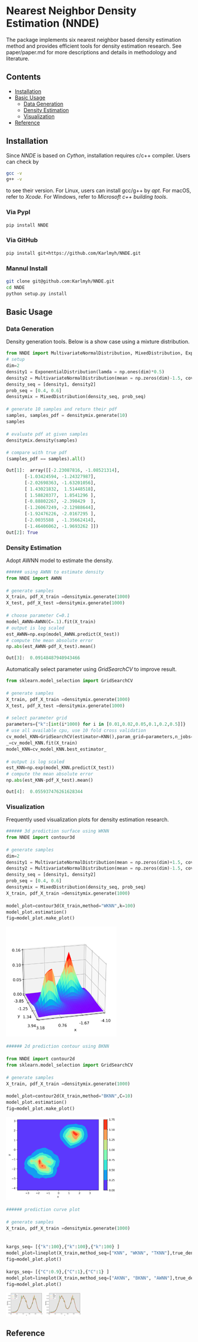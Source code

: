 # Nearest Neighbor Density Estimation (NNDE)

The package implements six nearest neighbor based density estimation method and provides efficient tools for density estimation research. See paper/paper.md for more descriptions and details in methodology and literature.

## Contents

- [Installation](#Installation)
- [Basic Usage](#Basic-Usage)
  + [Data Generation](Data-Generation)
  + [Density Estimation](#Density-Estimation)
  + [Visualization](#Visualization)
- [Reference](Reference)

## Installation

Since *NNDE* is based on *Cython*, installation requires c/c++ compiler. Users can check by 

```bash
gcc -v
g++ -v
```

to see their version. For Linux, users can install gcc/g++ by *apt*. For macOS, refer to *Xcode*. For Windows, refer to *Microsoft c++ building tools*. 

### Via PypI

```bash
pip install NNDE
```

### Via GitHub

```bash
pip install git+https://github.com/Karlmyh/NNDE.git
```


### Mannul Install
  > 
```bash
git clone git@github.com:Karlmyh/NNDE.git
cd NNDE 
python setup.py install
```


## Basic Usage

### Data Generation

Density generation tools. Below is a show case using a mixture distribution.

```python
from NNDE import MultivariateNormalDistribution, MixedDistribution, ExponentialDistribution
# setup
dim=2
density1 = ExponentialDistribution(lamda = np.ones(dim)*0.5) 
density2 = MultivariateNormalDistribution(mean = np.zeros(dim)-1.5, cov = np.diag(np.ones(dim)*0.3)) 
density_seq = [density1, density2]
prob_seq = [0.4, 0.6]
densitymix = MixedDistribution(density_seq, prob_seq)

# generate 10 samples and return their pdf
samples, samples_pdf = densitymix.generate(10)
samples

# evaluate pdf at given samples
densitymix.density(samples)

# compare with true pdf
(samples_pdf == samples).all()
```
```python
Out[1]:  array([[-2.23087816, -1.08521314],
       [-1.03424594, -1.24327987],
       [-2.02698363, -1.63201056],
       [ 1.43021832,  1.51448518],
       [ 1.58820377,  1.8541296 ],
       [-0.88802267, -2.398429  ],
       [-1.26067249, -2.12988644],
       [-1.92476226, -2.0167295 ],
       [-2.0035588 , -1.35662414],
       [-1.46406062, -1.9693262 ]])
Out[2]: True
```



### Density Estimation

Adopt AWNN model to estimate the density. 

```python
###### using AWNN to estimate density
from NNDE import AWNN

# generate samples
X_train, pdf_X_train =densitymix.generate(1000)
X_test, pdf_X_test =densitymix.generate(1000)

# choose parameter C=0.1
model_AWNN=AWNN(C=.1).fit(X_train)
# output is log scaled
est_AWNN=np.exp(model_AWNN.predict(X_test))
# compute the mean absolute error
np.abs(est_AWNN-pdf_X_test).mean()
```
```python
Out[3]:  0.09148487940943466
```

Automatically select parameter using *GridSearchCV* to improve result.

```python
from sklearn.model_selection import GridSearchCV

# generate samples
X_train, pdf_X_train =densitymix.generate(1000)
X_test, pdf_X_test =densitymix.generate(1000)

# select parameter grid
parameters={"k":[int(i*1000) for i in [0.01,0.02,0.05,0.1,0.2,0.5]]}
# use all available cpu, use 10 fold cross validation
cv_model_KNN=GridSearchCV(estimator=KNN(),param_grid=parameters,n_jobs=-1,cv=10)
_=cv_model_KNN.fit(X_train)
model_KNN=cv_model_KNN.best_estimator_
    
# output is log scaled
est_KNN=np.exp(model_KNN.predict(X_test))
# compute the mean absolute error
np.abs(est_KNN-pdf_X_test).mean()

```
```python
Out[4]:  0.055937476261628344
```




### Visualization

Frequently used visualization plots for density estimation research.

```python
###### 3d prediction surface using WKNN
from NNDE import contour3d

# generate samples
dim=2
density1 = MultivariateNormalDistribution(mean = np.zeros(dim)+1.5, cov = np.diag(np.ones(dim)*0.4)) 
density2 = MultivariateNormalDistribution(mean = np.zeros(dim)-1.5, cov = np.diag(np.ones(dim)*0.7)) 
density_seq = [density1, density2]
prob_seq = [0.4, 0.6]
densitymix = MixedDistribution(density_seq, prob_seq)
X_train, pdf_X_train =densitymix.generate(1000)

model_plot=contour3d(X_train,method="WKNN",k=100)
model_plot.estimation()
fig=model_plot.make_plot()
```

<img src="https://github.com/Karlmyh/NNDE/blob/main/paper/readme_example_1.png" width="300">




```python
###### 2d prediction contour using BKNN

from NNDE import contour2d
from sklearn.model_selection import GridSearchCV

# generate samples
X_train, pdf_X_train =densitymix.generate(1000)

model_plot=contour2d(X_train,method="BKNN",C=10)
model_plot.estimation()
fig=model_plot.make_plot()
```

<img src="https://github.com/Karlmyh/NNDE/blob/main/paper/readme_example_2.png" width="300">

```python
###### prediction curve plot

# generate samples
X_train, pdf_X_train =densitymix.generate(1000)


kargs_seq= [{"k":100},{"k":100},{"k":100} ]
model_plot=lineplot(X_train,method_seq=["KNN", "WKNN", "TKNN"],true_density_obj=densitymix,kargs_seq=kargs_seq)
fig=model_plot.plot()

kargs_seq= [{"C":0.9},{"C":1},{"C":1} ]
model_plot=lineplot(X_train,method_seq=["AKNN", "BKNN", "AWNN"],true_density_obj=densitymix,kargs_seq=kargs_seq)
fig=model_plot.plot()

```

<p float="left">
  <img src="https://github.com/Karlmyh/NNDE/blob/main/paper/example_1.png" width="100" />
  <img src="https://github.com/Karlmyh/NNDE/blob/main/paper/example_1.png" width="100" /> 
</p>








## Reference
